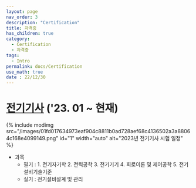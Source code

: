 ```yaml
---
layout: page
nav_order: 3
description: "Certification"
title: 자격증
has_children: true
category: 
  - Certification
  - 자격증
tags: 
  - Intro
permalink: docs/Certification
use_math: true
date : 22/12/30
---
```


# [전기기사]((https://www.q-net.or.kr/crf005.do?id=crf00503&jmCd=1150)) ('23. 01 ~ 현재)  

{% include modimg src="/images/01fd017634973eaf904c8811b0ad728aef68c4136502a3a88064c168e4099149.png" id="1" width="auto" alt="2023년 전기기사 시험 일정" %}

* 과목 
  * 필기 : 1. 전기자기학  2. 전력공학  3. 전기기기  4. 회로이론 및 제어공학  5. 전기설비기술기준
  * 실기 : 전기설비설계 및 관리